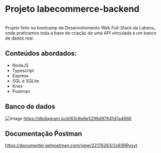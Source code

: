 # Projeto labecommerce-backend
<br> Projeto feito no bootcamp de Desenvolvimento Web Full-Stack da Labenu, onde praticamos toda a base de criação de uma API vinculada a um banco de dados real.<br>

## Conteúdos abordados:
- NodeJS
- Typescript
- Express
- SQL e SQLite
- Knex
- Postman

## Banco de dados
![image](https://user-images.githubusercontent.com/29845719/214396608-ddcfd097-e615-44f9-acbe-f815f9abb83f.png)
<https://dbdiagram.io/d/63c6e8e5296d97641d7a4666>


## Documentação Ṕostman

<https://documenter.getpostman.com/view/22178263/2s93RRvsyt>


